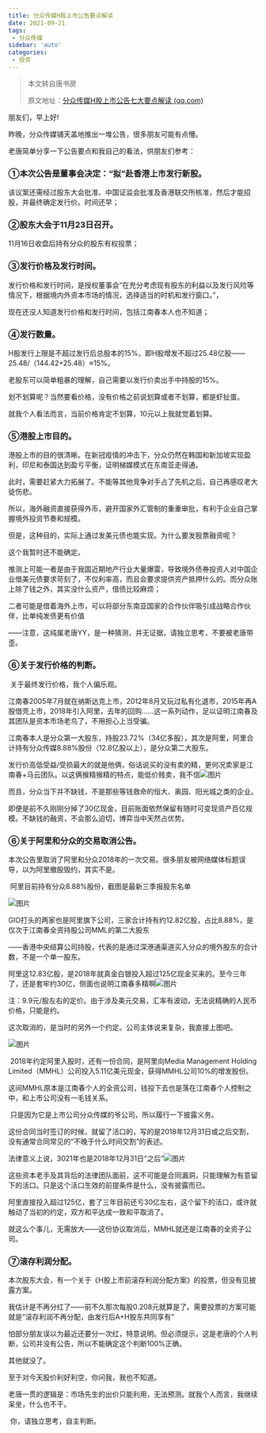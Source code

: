 ```yaml
---
title: 分众传媒H股上市公告要点解读
date: 2021-09-21
tags:
 - 分众传媒
sidebar: 'auto'
categories:
 - 投资
---
```


>本文转自唐书房
>
>原文地址：[分众传媒H股上市公告七大要点解读 (qq.com)](https://mp.weixin.qq.com/s?__biz=MzI5NzA5MDEzNg==&mid=2649986979&idx=1&sn=9a16a6a2a47309a3dff006e33e4b14c2&chksm=f4bd5a94c3cad3828400fc47834f15f751ffedccb0a805da72ddb4f67e4a9df6a501e693dd08&scene=21#wechat_redirect)

朋友们，早上好!

昨晚，分众传媒铺天盖地推出一堆公告，很多朋友可能有点懵。

老唐简单分享一下公告要点和我自己的看法，供朋友们参考：

### ①本次公告是董事会决定：“拟”赴香港上市发行新股。

该议案还需经过股东大会批准、中国证监会批准及香港联交所核准，然后才能招股，并最终确定发行价。时间还早；

### ②股东大会于11月23日召开。

11月16日收盘后持有分众的股东有权投票；

### ③发行价格及发行时间。

发行价格和发行时间，是授权董事会“在充分考虑现有股东的利益以及发行风险等情况下，根据境内外资本市场的情况，选择适当的时机和发行窗口。”，

现在还没人知道发行价格和发行时间，包括江南春本人也不知道；

### ④发行数量。

H股发行上限是不超过发行后总股本的15%，即H股增发不超过25.48亿股——25.48/（144.42+25.48）≈15%。

老股东可以简单粗暴的理解，自己需要以发行价卖出手中持股的15%。

划不划算呢？当然要看价格，没有价格之前说划算或者不划算，都是虾扯蛋。

就我个人看法而言，当前价格肯定不划算，10元以上我就觉着划算。

### ⑤港股上市目的。

​		港股上市的目的很清晰。在新冠疫情的冲击下，分众仍然在韩国和新加坡实现盈利，印尼和泰国达到盈亏平衡，证明梯媒模式在东南亚走得通。

此时，需要赶紧大力拓展了。不能等其他竞争对手占了先机之后，自己再感叹老大徒伤悲。

所以，海外融资直接获得外币，避开国家外汇管制的重重审批，有利于企业自己掌握境外投资节奏和规模。

但是，这种目的，实际上通过发美元债也能实现。为什么要发股票融资呢？

这个我暂时还不能确定。

推测上可能一者是由于我国近期地产行业大量爆雷，导致境外债券投资人对中国企业借美元债要求苛刻了，不仅利率高，而且会要求提供资产抵押什么的。而分众账上除了钱之外，其实没什么资产，借债比较麻烦；

二者可能是借着海外上市，可以将部分东南亚国家的合作伙伴吸引成战略合作伙伴，比单纯发债更有价值

——注意，这纯属老唐YY，是一种猜测，并无证据，请独立思考，不要被老唐带歪。

### ⑥关于发行价格的判断。

​		关于最终发行价格，我个人偏乐观。

江南春2005年7月就在纳斯达克上市，2012年8月又玩过私有化退市，2015年再A股借壳上市，2018年引入阿里，去年的回购……这一系列动作，足以证明江南春及其团队是资本市场老鸟了，不用担心上当受骗。

​		江南春本人是分众第一大股东，持股23.72%（34亿多股），其次是阿里，阿里合计持有分众传媒8.88%股份（12.8亿股以上），是分众第二大股东。

​		发行价高低受益/受损最大的就是他俩，俗话说买的没有卖的精，更何况卖家是江南春+马云团队。以这俩猴精猴精的特点，能低价贱卖，我不信![图片](https://mmbiz.qpic.cn/sz_mmbiz_png/kte008W0h6K8Sa4kLhvqqonoGiahs22qoRSUUmJWdee8ibIZmA9m1vMuJDPE6GknhZhFGWl0xz5QCkibbad62N5jg/640?wx_fmt=png&tp=webp&wxfrom=5&wx_lazy=1&wx_co=1)

​		而且，分众当下并不缺钱，不是那些等钱救命的恒大、奥园、阳光城之类的企业。

即便是前不久刚刚分掉了30亿现金，目前账面依然保留有随时可变现资产百亿规模。不缺钱的融资，不会那么迫切，博弈当中天然占优势。

### ⑥关于阿里和分众的交易取消公告。

​		本次公告里取消了阿里和分众2018年的一次交易。很多朋友被网络媒体标题误导，以为阿里撤股毁约，其实不是。

​		阿里目前持有分众8.88%股份，截图是最新三季报股东名单

![图片](https://mmbiz.qpic.cn/sz_mmbiz_png/kte008W0h6K8Sa4kLhvqqonoGiahs22qozrW4ibMia8FwzxBg7RKxNSlyXtVwibOW5y9edlnd41HclS8fpIAUkKqNg/640?wx_fmt=png&tp=webp&wxfrom=5&wx_lazy=1&wx_co=1)

​		GIO打头的两家也是阿里旗下公司，三家合计持有约12.82亿股，占比8.88%，是仅次于江南春全资持股公司MML的第二大股东

——香港中央结算公司持股，代表的是通过深港通渠道买入分众的境外股东的合计数，不是一个单一股东。

​		阿里这12.83亿股，是2018年就真金白银投入超过125亿现金买来的。至今三年了，还是套牢约30亿，侧面也说明江南春多精啊![图片](https://mmbiz.qpic.cn/sz_mmbiz_png/kte008W0h6K8Sa4kLhvqqonoGiahs22qoU78uXcEG3Zn6loW7qtdh2ZGliaOYJHl1uezaZ4NdMpkAA7g9Q4vbCBA/640?wx_fmt=png&tp=webp&wxfrom=5&wx_lazy=1&wx_co=1)

注：9.9元/股左右的定价。由于涉及美元交易，汇率有波动，无法说精确的人民币价格，只能是约。

这次取消的，是当时的另外一个约定。公司主体说来复杂，我直接上图吧。

![图片](https://mmbiz.qpic.cn/sz_mmbiz_png/kte008W0h6K8Sa4kLhvqqonoGiahs22qoY4XYj9coLLh3PamVBQZtqPDA9BbJGAXwiaFCPevEdDNL4zp70LEJWNQ/640?wx_fmt=png&tp=webp&wxfrom=5&wx_lazy=1&wx_co=1)

​		2018年约定阿里入股时，还有一份合同，是阿里向Media Management Holding Limited（MMHL）公司投入5.11亿美元现金，获得MMHL公司10%的增发股份。

这间MMHL原本是江南春个人的全资公司，钱投下去也是落在江南春个人控制之中，和上市公司没有一毛钱关系。

​		只是因为它是上市公司分众传媒的爷公司，所以履行一下披露义务。

这份合同当时签订的时候，就留了活口的，写的是2018年12月31日或之后交割，没有通常合同常见的“不晚于什么时间交割”的表述。

法律意义上说，3021年也是2018年12月31日“之后”![图片](https://mmbiz.qpic.cn/sz_mmbiz_png/kte008W0h6K8Sa4kLhvqqonoGiahs22qoR1ut2xYMlB9DJLibnqkx4tGPpaREg9aDkiat0nDOHxmYpO5Qmyeev1ibA/640?wx_fmt=png&tp=webp&wxfrom=5&wx_lazy=1&wx_co=1)

这些资本老手及其背后的法律团队面前，这不可能是合同漏洞，只能理解为有意留下的活口。只是这个活口生效的前提条件是什么，没有披露而已。

阿里直接投入超过125亿，套了三年目前还亏30亿左右，这个留下的活口，或许就触动了当初的约定，双方和平达成一致和平取消了。

就这么个事儿，无需放大——这份协议取消后，MMHL就还是江南春的全资子公司。

### ⑦滚存利润分配。

​		本次股东大会，有一个关于《H股上市前滚存利润分配方案》的投票，但没有见披露方案。

我估计是不再分红了——前不久那次每股0.208元就算是了。需要投票的方案可能就是“滚存利润不再分配，由发行后A+H股东共同享有”

怕部分朋友误以为最近还要分一次红，特意说明。但必须提示，这是老唐的个人判断，公司并没有公告，所以不能确定这个判断100%正确。

其他就没了。

至于对今天股价利好利空，你问我，我也不知道。

老唐一贯的逻辑是：市场先生的出价只能利用，无法预测。就我个人而言，我继续呆坐，什么也不干。

​	你，请独立思考，自主判断。